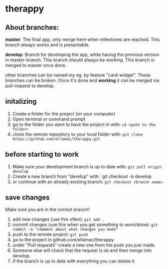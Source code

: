 # therappy

## About branches:
**master**: The final app, only merge here when milestones are reached. This branch always works and is presentable.

**develop**: Branch for developing the app, while having the previous version in master-branch. This branch should always be working. This branch is merged to master once done.

other branches can be named my eg. by feature "card-widget". These branches can be broken. Once it's done and **working** it can be merged via pull-request to develop. 

## initalizing 
1. Create a folder for the project (on your computer)
2. Open terminal or command prompt
3. go to the folder you want to have the project in with:
  `cd <path to the folder>`
4. clone the remote repository to your local folder with:
  `git clone https://github.com/ellamac/therappy.git`
<!-- end of the list -->

## before starting to work
1. Make sure your development branch is up to date with:
  `git pull origin develop`
2. Create a new branch from "develop" with:
  `git checkout -b <branch name> develop
3. or continue with an already existing branch:
   `git checkout <branch name>`
<!-- end of the list -->

## save changes
Make sure you are in the correct branch!
1. add new changes (use this often):
  `git add .`
2. commit changes (use this when you get something to work/done):
  `git commit -m "comment about what changes you made"`
3. push to the remote project:
  `git push`
4. go to the project in github.com/ellamac/therappy
5. under "Pull requests" create a new one from the push you just made.
6. Someone else will check that the request is ok and then merge into develop.
7. if the branch is up to date with everything you can delete it.
<!-- end of the list -->
  
